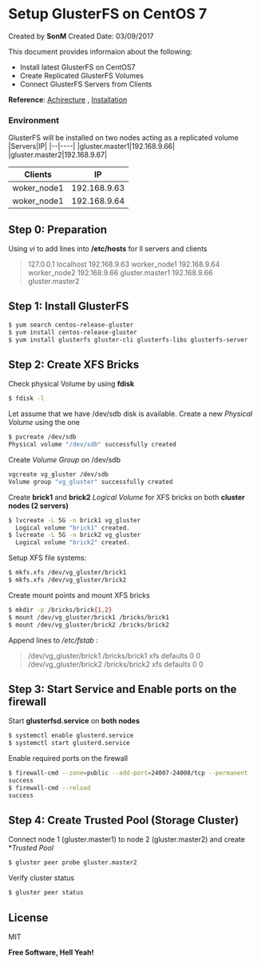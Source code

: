 # Setup GlusterFS on CentOS 7

Created by **SonM** 
Created Date: 03/09/2017


This document provides informaion about the following:
- Install latest GlusterFS on CentOS7
- Create Replicated GlusterFS Volumes
- Connect GlusterFS Servers from Clients

**Reference**: [Achirecture][gs-arch] , [Installation][gs-instal]
### Environment
GlusterFS will be installed on two nodes acting as a replicated volume
|Servers|IP|
|--|----|
|gluster.master1|192.168.9.66|
|gluster.master2|192.168.9.67|

|Clients|IP|
|--|----|
|woker_node1|192.168.9.63|
|woker_node1|192.168.9.64|

## Step 0: Preparation
Using _vi_ to add lines into **/etc/hosts** for ll servers and clients
>127.0.0.1 localhost
>192.168.9.63 worker_node1
>192.168.9.64 worker_node2
>192.168.9.66 gluster.master1
>192.168.9.66 gluster.master2

## Step 1: Install GlusterFS
```sh
$ yum search centos-release-gluster
$ yum install centos-release-gluster
$ yum install glusterfs gluster-cli glusterfs-libs glusterfs-server
```
## Step 2: Create XFS Bricks
Check physical Volume by using **fdisk**
```sh
$ fdisk -l
```
Let assume that we have /dev/sdb disk is available. Create a new _Physical Volume_ using the one
```sh
$ pvcreate /dev/sdb
Physical volume "/dev/sdb" successfully created
```
Create _Volume Group_ on /dev/sdb
```sh
vgcreate vg_gluster /dev/sdb
Volume group "vg_gluster" successfully created
```
Create **brick1** and **brick2** _Logical Volume_ for XFS bricks on both **cluster nodes (2 servers)** 
```sh
$ lvcreate -L 5G -n brick1 vg_gluster
  Logical volume "brick1" created.
$ lvcreate -L 5G -n brick2 vg_gluster
  Logical volume "brick2" created.
```
Setup XFS file systems:
```sh
$ mkfs.xfs /dev/vg_gluster/brick1
$ mkfs.xfs /dev/vg_gluster/brick2
```
Create mount points and mount XFS bricks
```sh
$ mkdir -p /bricks/brick{1,2}
$ mount /dev/vg_gluster/brick1 /bricks/brick1
$ mount /dev/vg_gluster/brick2 /bricks/brick2
```
Append lines to _/etc/fstab_ :
>/dev/vg_gluster/brick1  /bricks/brick1    xfs     defaults    0 0
>/dev/vg_gluster/brick2  /bricks/brick2    xfs     defaults    0 0

## Step 3: Start Service and Enable ports on the firewall
Start **glusterfsd.service** on **both nodes**
```sh
$ systemctl enable glusterd.service
$ systemctl start glusterd.service
```
Enable required ports on the firewall
```sh
$ firewall-cmd --zone=public --add-port=24007-24008/tcp --permanent
success
$ firewall-cmd --reload
success
```
## Step 4: Create Trusted Pool (Storage Cluster)
Connect node 1 (gluster.master1) to node 2 (gluster.master2) and create **Trusted Pool*
```sh
$ gluster peer probe gluster.master2
```
Verify cluster status
```sh
$ gluster peer status
```


License
----

MIT


**Free Software, Hell Yeah!**

[//]: # (These are reference links used in the body of this note and get stripped out when the markdown processor does its job. There is no need to format nicely because it shouldn't be seen. Thanks SO - http://stackoverflow.com/questions/4823468/store-comments-in-markdown-syntax)


   [gs-arch]: <https://gluster.readthedocs.io/en/latest/Quick-Start-Guide/Architecture>
   [gs-instal]: <https://wiki.centos.org/HowTos/GlusterFSonCentOS>